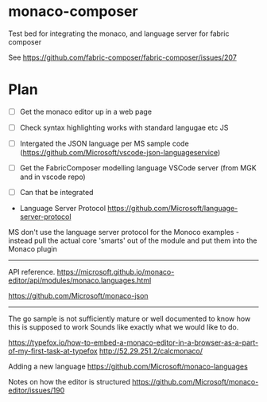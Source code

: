 # monaco-composer
Test bed for integrating the monaco, and language server for fabric composer

See https://github.com/fabric-composer/fabric-composer/issues/207 

# Plan 

- [ ] Get the monaco editor up in a web page
- [ ] Check syntax highlighting works with standard langugae etc JS
- [ ] Intergated the JSON language per MS sample code (https://github.com/Microsoft/vscode-json-languageservice)
- [ ] Get the FabricComposer modelling language VSCode server (from MGK and in vscode repo)
- [ ] Can that be integrated


 - Language Server Protocol https://github.com/Microsoft/language-server-protocol

MS don't use the language server protocol for the Monoco examples - instead pull the actual core 'smarts' out of the module and 
put them into the Monaco plugin

----

API reference.
https://microsoft.github.io/monaco-editor/api/modules/monaco.languages.html

https://github.com/Microsoft/monaco-json
 
----
The go sample is not sufficiently mature or well documented to know how this is supposed to work
Sounds like exactly what we would like to do. 

https://typefox.io/how-to-embed-a-monaco-editor-in-a-browser-as-a-part-of-my-first-task-at-typefox
http://52.29.251.2/calcmonaco/

Adding a new language
https://github.com/Microsoft/monaco-languages

Notes on how the editor is structured
https://github.com/Microsoft/monaco-editor/issues/190

